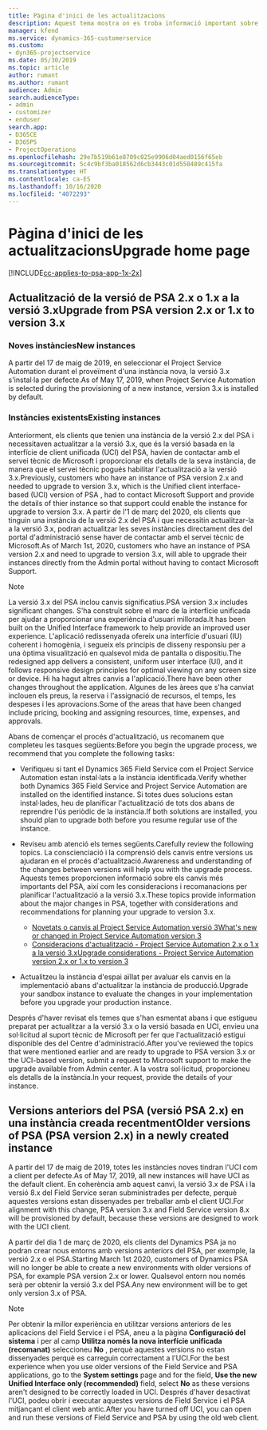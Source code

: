 ```yaml
---
title: Pàgina d'inici de les actualitzacions
description: Aquest tema mostra on es troba informació important sobre les característiques noves i canviades al Dynamics 365 Project Service Automation, i el procés per actualitzar a la versió més recent.
manager: kfend
ms.service: dynamics-365-customerservice
ms.custom:
- dyn365-projectservice
ms.date: 05/30/2019
ms.topic: article
author: rumant
ms.author: rumant
audience: Admin
search.audienceType:
- admin
- customizer
- enduser
search.app:
- D365CE
- D365PS
- ProjectOperations
ms.openlocfilehash: 29e7b519b61e8709c025e9906d04aed0156f65eb
ms.sourcegitcommit: 5c4c9bf3ba018562d6cb3443c01d550489c415fa
ms.translationtype: HT
ms.contentlocale: ca-ES
ms.lasthandoff: 10/16/2020
ms.locfileid: "4072293"
---
```

# <a name="upgrade-home-page"></a><span data-ttu-id="07561-103">Pàgina d'inici de les actualitzacions</span><span class="sxs-lookup"><span data-stu-id="07561-103">Upgrade home page</span></span>

[!INCLUDE[cc-applies-to-psa-app-1x-2x](../includes/cc-applies-to-psa-app-1x-2x.md)]

## <a name="upgrade-from-psa-version-2x-or-1x-to-version-3x"></a><span data-ttu-id="07561-104">Actualització de la versió de PSA 2.x o 1.x a la versió 3.x</span><span class="sxs-lookup"><span data-stu-id="07561-104">Upgrade from PSA version 2.x or 1.x to version 3.x</span></span>

### <a name="new-instances"></a><span data-ttu-id="07561-105">Noves instàncies</span><span class="sxs-lookup"><span data-stu-id="07561-105">New instances</span></span>

<span data-ttu-id="07561-106">A partir del 17 de maig de 2019, en seleccionar el Project Service Automation durant el proveïment d'una instància nova, la versió 3.x s'instal·la per defecte.</span><span class="sxs-lookup"><span data-stu-id="07561-106">As of May 17, 2019, when Project Service Automation is selected during the provisioning of a new instance, version 3.x is installed by default.</span></span>

### <a name="existing-instances"></a><span data-ttu-id="07561-107">Instàncies existents</span><span class="sxs-lookup"><span data-stu-id="07561-107">Existing instances</span></span>

<span data-ttu-id="07561-108">Anteriorment, els clients que tenien una instància de la versió 2.x del PSA i necessitaven actualitzar a la versió 3.x, que és la versió basada en la interfície de client unificada (UCI) del PSA, havien de contactar amb el servei tècnic de Microsoft i proporcionar els detalls de la seva instància, de manera que el servei tècnic pogués habilitar l'actualització a la versió 3.x.</span><span class="sxs-lookup"><span data-stu-id="07561-108">Previously, customers who have an instance of PSA version 2.x and needed to upgrade to version 3.x, which is the Unified client interface-based (UCI) version of PSA , had to contact Microsoft Support and provide the details of thier instance so that support could enable the instance for upgrade to version 3.x.</span></span> <span data-ttu-id="07561-109">A partir de l'1 de març del 2020, els clients que tinguin una instància de la versió 2.x del PSA i que necessitin actualitzar-la a la versió 3.x, podran actualitzar les seves instàncies directament des del portal d'administració sense haver de contactar amb el servei tècnic de Microsoft.</span><span class="sxs-lookup"><span data-stu-id="07561-109">As of March 1st, 2020, customers who have an instance of PSA version 2.x and need to upgrade to version 3.x, will able to upgrade their instances directly from the Admin portal without having to contact Microsoft Support.</span></span>  

> [!NOTE]
> <span data-ttu-id="07561-110">La versió 3.x del PSA inclou canvis significatius.</span><span class="sxs-lookup"><span data-stu-id="07561-110">PSA version 3.x includes significant changes.</span></span> <span data-ttu-id="07561-111">S'ha construït sobre el marc de la interfície unificada per ajudar a proporcionar una experiència d'usuari millorada.</span><span class="sxs-lookup"><span data-stu-id="07561-111">It has been built on the Unified Interface framework to help provide an improved user experience.</span></span> <span data-ttu-id="07561-112">L'aplicació redissenyada ofereix una interfície d'usuari (IU) coherent i homogènia, i segueix els principis de disseny responsiu per a una òptima visualització en qualsevol mida de pantalla o dispositiu.</span><span class="sxs-lookup"><span data-stu-id="07561-112">The redesigned app delivers a consistent, uniform user interface (UI), and it follows responsive design principles for optimal viewing on any screen size or device.</span></span> <span data-ttu-id="07561-113">Hi ha hagut altres canvis a l'aplicació.</span><span class="sxs-lookup"><span data-stu-id="07561-113">There have been other changes throughout the application.</span></span> <span data-ttu-id="07561-114">Algunes de les àrees que s'ha canviat inclouen els preus, la reserva i l'assignació de recursos, el temps, les despeses i les aprovacions.</span><span class="sxs-lookup"><span data-stu-id="07561-114">Some of the areas that have been changed include pricing, booking and assigning resources, time, expenses, and approvals.</span></span>

<span data-ttu-id="07561-115">Abans de començar el procés d'actualització, us recomanem que completeu les tasques següents:</span><span class="sxs-lookup"><span data-stu-id="07561-115">Before you begin the upgrade process, we recommend that you complete the following tasks:</span></span>

- <span data-ttu-id="07561-116">Verifiqueu si tant el Dynamics 365 Field Service com el Project Service Automation estan instal·lats a la instància identificada.</span><span class="sxs-lookup"><span data-stu-id="07561-116">Verify whether both Dynamics 365 Field Service and Project Service Automation are installed on the identified instance.</span></span> <span data-ttu-id="07561-117">Si totes dues solucions estan instal·lades, heu de planificar l'actualització de tots dos abans de reprendre l'ús periòdic de la instància.</span><span class="sxs-lookup"><span data-stu-id="07561-117">If both solutions are installed, you should plan to upgrade both before you resume regular use of the instance.</span></span>
- <span data-ttu-id="07561-118">Reviseu amb atenció els temes següents.</span><span class="sxs-lookup"><span data-stu-id="07561-118">Carefully review the following topics.</span></span> <span data-ttu-id="07561-119">La conscienciació i la comprensió dels canvis entre versions us ajudaran en el procés d'actualització.</span><span class="sxs-lookup"><span data-stu-id="07561-119">Awareness and understanding of the changes between versions will help you with the upgrade process.</span></span> <span data-ttu-id="07561-120">Aquests temes proporcionen informació sobre els canvis més importants del PSA, així com les consideracions i recomanacions per planificar l'actualització a la versió 3.x.</span><span class="sxs-lookup"><span data-stu-id="07561-120">These topics provide information about the major changes in PSA, together with considerations and recommendations for planning your upgrade to version 3.x.</span></span>

    - [<span data-ttu-id="07561-121">Novetats o canvis al Project Service Automation versió 3</span><span class="sxs-lookup"><span data-stu-id="07561-121">What's new or changed in Project Service Automation version 3</span></span>](whats-new-changed-v3.md)
    - [<span data-ttu-id="07561-122">Consideracions d'actualització - Project Service Automation 2.x o 1.x a la versió 3.x</span><span class="sxs-lookup"><span data-stu-id="07561-122">Upgrade considerations - Project Service Automation version 2.x or 1.x to version 3</span></span>](upgrade-v3.md)

- <span data-ttu-id="07561-123">Actualitzeu la instància d'espai aïllat per avaluar els canvis en la implementació abans d'actualitzar la instància de producció.</span><span class="sxs-lookup"><span data-stu-id="07561-123">Upgrade your sandbox instance to evaluate the changes in your implementation before you upgrade your production instance.</span></span>

<span data-ttu-id="07561-124">Després d'haver revisat els temes que s'han esmentat abans i que estigueu preparat per actualitzar a la versió 3.x o la versió basada en UCI, envieu una sol·licitud al suport tècnic de Microsoft per fer que l'actualització estigui disponible des del Centre d'administració.</span><span class="sxs-lookup"><span data-stu-id="07561-124">After you've reviewed the topics that were mentioned earlier and are ready to upgrade to PSA version 3.x or the UCI-based version, submit a request to Microsoft support to make the upgrade available from Admin center.</span></span> <span data-ttu-id="07561-125">A la vostra sol·licitud, proporcioneu els detalls de la instància.</span><span class="sxs-lookup"><span data-stu-id="07561-125">In your request, provide the details of your instance.</span></span>

## <a name="older-versions-of-psa-psa-version-2x-in-a-newly-created-instance"></a><span data-ttu-id="07561-126">Versions anteriors del PSA (versió PSA 2.x) en una instància creada recentment</span><span class="sxs-lookup"><span data-stu-id="07561-126">Older versions of PSA (PSA version 2.x) in a newly created instance</span></span>

<span data-ttu-id="07561-127">A partir del 17 de maig de 2019, totes les instàncies noves tindran l'UCI com a client per defecte.</span><span class="sxs-lookup"><span data-stu-id="07561-127">As of May 17, 2019, all new instances will have UCI as the default client.</span></span> <span data-ttu-id="07561-128">En coherència amb aquest canvi, la versió 3.x de PSA i la versió 8.x del Field Service seran subministrades per defecte, perquè aquestes versions estan dissenyades per treballar amb el client UCI.</span><span class="sxs-lookup"><span data-stu-id="07561-128">For alignment with this change, PSA version 3.x and Field Service version 8.x will be provisioned by default, because these versions are designed to work with the UCI client.</span></span>

<span data-ttu-id="07561-129">A partir del dia 1 de març de 2020, els clients del Dynamics PSA ja no podran crear nous entorns amb versions anteriors del PSA, per exemple, la versió 2.x o el PSA.</span><span class="sxs-lookup"><span data-stu-id="07561-129">Starting March 1st 2020, customers of Dynamics PSA will no longer be able to create a new environments with older versions of PSA, for example PSA version 2.x or lower.</span></span> <span data-ttu-id="07561-130">Qualsevol entorn nou només serà per obtenir la versió 3.x del PSA.</span><span class="sxs-lookup"><span data-stu-id="07561-130">Any new environment will be to get only version 3.x of PSA.</span></span>

> [!NOTE]
> <span data-ttu-id="07561-131">Per obtenir la millor experiència en utilitzar versions anteriors de les aplicacions del Field Service i el PSA, aneu a la pàgina **Configuració del sistema** i per al camp **Utilitza només la nova interfície unificada (recomanat)** seleccioneu **No** , perquè aquestes versions no estan dissenyades perquè es carreguin correctament a l'UCI.</span><span class="sxs-lookup"><span data-stu-id="07561-131">For the best experience when you use older versions of the Field Service and PSA applications, go to the **System settings** page and for the field, **Use the new Unified Interface only (recommended)** field, select **No** as these versions aren't designed to be correctly loaded in UCI.</span></span> <span data-ttu-id="07561-132">Després d'haver desactivat l'UCI, podeu obrir i executar aquestes versions de Field Service i el PSA mitjançant el client web antic.</span><span class="sxs-lookup"><span data-stu-id="07561-132">After you have turned off UCI, you can open and run these versions of Field Service and PSA by using the old web client.</span></span> 
